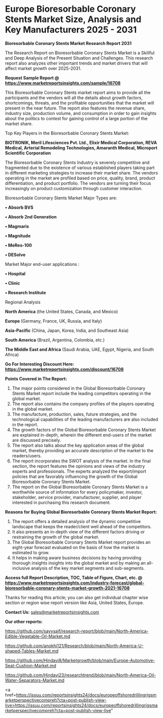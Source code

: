 # Europe Bioresorbable Coronary Stents Market Size, Analysis and Key Manufacturers 2025 - 2031

<strong>Bioresorbable Coronary Stents Market Research Report 2031</strong>

The Research Report on Bioresorbable Coronary Stents Market is a Skillful and Deep Analysis of the Present Situation and Challenges. This research report also analyzes other important trends and market drivers that will affect market growth over 2025-2031.

<strong>Request Sample Report @ <a href=https://www.marketreportsinsights.com/sample/16708>https://www.marketreportsinsights.com/sample/16708</a></strong>

This Bioresorbable Coronary Stents market report aims to provide all the participants and the vendors will all the details about growth factors, shortcomings, threats, and the profitable opportunities that the market will present in the near future. The report also features the revenue share, industry size, production volume, and consumption in order to gain insights about the politics to contest for gaining control of a large portion of the market share.

Top Key Players in the Bioresorbable Coronary Stents Market:

<strong>BIOTRONIK, Meril Lifesciences Pvt. Ltd., Elixir Medical Corporation, REVA Medical, Arterial Remodeling Technologies, Amaranth Medical, Microport Scientific Corporation</strong>

The Bioresorbable Coronary Stents Industry is severely competitive and fragmented due to the existence of various established players taking part in different marketing strategies to increase their market share. The vendors operating in the market are profiled based on price, quality, brand, product differentiation, and product portfolio. The vendors are turning their focus increasingly on product customization through customer interaction.

Bioresorbable Coronary Stents Market Major Types are:

<strong>• Absorb BVS

• Absorb 2nd Generation

• Magmaris

• Magnitude

• MeRes-100

• DESolve</strong>

Market Major end-user applications :

<strong>• Hospital

• Clinic

• Research Institute</strong>

Regional Analysis

</u><strong><b>North America</b></strong> (the United States, Canada, and Mexico)

<strong><b>Europe </b></strong>(Germany, France, UK, Russia, and Italy)

<strong><b>Asia-Pacific</b></strong> (China, Japan, Korea, India, and Southeast Asia)

<strong><b>South America</b></strong> (Brazil, Argentina, Colombia, etc.)

<strong><b>The Middle East and Africa</b></strong> (Saudi Arabia, UAE, Egypt, Nigeria, and South Africa)

<strong>Go For Interesting Discount Here: <a href=https://www.marketreportsinsights.com/discount/16708>https://www.marketreportsinsights.com/discount/16708</a></strong>

<strong>Points Covered in The Report:</strong>
<ol>
  <li>The major points considered in the Global Bioresorbable Coronary Stents Market report include the leading competitors operating in the global market.</li>
  <li>The report also contains the company profiles of the players operating in the global market.</li>
  <li>The manufacture, production, sales, future strategies, and the technological capabilities of the leading manufacturers are also included in the report.</li>
  <li>The growth factors of the Global Bioresorbable Coronary Stents Market are explained in-depth, wherein the different end-users of the market are discussed precisely.</li>
  <li>The report also talks about the key application areas of the global market, thereby providing an accurate description of the market to the readers/users.</li>
  <li>The report incorporates the SWOT analysis of the market. In the final section, the report features the opinions and views of the industry experts and professionals. The experts analyzed the export/import policies that are favorably influencing the growth of the Global Bioresorbable Coronary Stents Market.</li>
  <li>The report on the Global Bioresorbable Coronary Stents Market is a worthwhile source of information for every policymaker, investor, stakeholder, service provider, manufacturer, supplier, and player interested in purchasing this research document.</li>
</ol>
<strong>Reasons for Buying Global Bioresorbable Coronary Stents Market Report:</strong>

<ol>
  <li>The report offers a detailed analysis of the dynamic competitive landscape that keeps the reader/client well ahead of the competitors.</li>
  <li>It also presents an in-depth view of the different factors driving or restraining the growth of the global market.</li>
  <li>The Global Bioresorbable Coronary Stents Market report provides an eight-year forecast evaluated on the basis of how the market is estimated to grow.</li>
  <li>It helps in making aware business decisions by having providing thorough insights insights into the global market and by making an all-inclusive analysis of the key market segments and sub-segments.</li>
</ol>
<strong>Access full Report Description, TOC, Table of Figure, Chart, etc. @ <a href=https://www.marketreportsinsights.com/industry-forecast/global-bioresorbable-coronary-stents-market-growth-2021-16708>https://www.marketreportsinsights.com/industry-forecast/global-bioresorbable-coronary-stents-market-growth-2021-16708</a></strong>


Thanks for reading this article; you can also get individual chapter wise section or region wise report version like Asia, United States, Europe.

<strong>Contact Us:</strong>
sales@marketreportsinsights.com

<strong>Our other reports:</strong>

<a href=https://github.com/sayysaif/research-report/blob/main/North-America-Edible-Vegetable-Oil-Market.md>https://github.com/sayysaif/research-report/blob/main/North-America-Edible-Vegetable-Oil-Market.md</a>

<a href=https://github.com/anokhi121/Research/blob/main/North-America-U-shaped-Tables-Market.md>https://github.com/anokhi121/Research/blob/main/North-America-U-shaped-Tables-Market.md</a>

<a href=https://github.com/Hindavi8/Marketgrowth/blob/main/Europe-Automotive-Seat-Cushion-Market.md>https://github.com/Hindavi8/Marketgrowth/blob/main/Europe-Automotive-Seat-Cushion-Market.md</a>

<a href=https://github.com/Hindavi23/researchtrend/blob/main/North-America-Oil-Water-Separators-Market.md>https://github.com/Hindavi23/researchtrend/blob/main/North-America-Oil-Water-Separators-Market.md</a>

<a href=https://issuu.com/reportsinsights24/docs/europeoffshoredrillingrigsmarketperspectivecompreh?cta=post-publish-view-live>https://issuu.com/reportsinsights24/docs/europeoffshoredrillingrigsmarketperspectivecompreh?cta=post-publish-view-live</a>"
